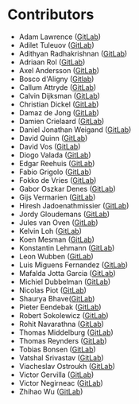 # Contributors

- Adam Lawrence ([GitLab](https://gitlab.com/adamorangeqs))
- Adilet Tuleuov ([GitLab](https://gitlab.com/adilnaut))
- Adithyan Radhakrishnan ([GitLab](https://gitlab.com/adithyan2))
- Adriaan Rol ([GitLab](https://gitlab.com/AdriaanRol))
- Axel Andersson ([GitLab](https://gitlab.com/axean))
- Bosco d'Aligny ([Gitlab](https://gitlab.com/BoscodAlignyOQS))
- Callum Attryde ([GitLab](https://gitlab.com/CallumAttryde))
- Calvin Dijksman ([GitLab](https://gitlab.com/CalvinOQS))
- Christian Dickel ([GitLab](https://gitlab.com/christiandickel8))
- Damaz de Jong ([GitLab](https://gitlab.com/damazdejong))
- Damien Crielaard ([GitLab](https://gitlab.com/dcrielaard))
- Daniel Jonathan Weigand ([GitLab](https://gitlab.com/djweigand))
- David Quinn ([GitLab](https://gitlab.com/Davidrobertquinn))
- David Vos ([GitLab](https://gitlab.com/dvos2))
- Diogo Valada ([GitLab](https://gitlab.com/Astlan))
- Edgar Reehuis ([GitLab](https://gitlab.com/ereehuis))
- Fabio Grigolo ([GitLab](https://gitlab.com/fgrigolo))
- Fokko de Vries ([GitLab](https://gitlab.com/fdvries))
- Gabor Oszkar Denes ([GitLab](https://gitlab.com/gdenes))
- Gijs Vermarien ([GitLab](https://gitlab.com/gijsvermarien))
- Hiresh Jadoenathmissier ([GitLab](https://gitlab.com/HireshJ1))
- Jordy Gloudemans ([GitLab](https://gitlab.com/jgloudemans))
- Jules van Oven ([GitLab](https://gitlab.com/jvoven))
- Kelvin Loh ([GitLab](https://gitlab.com/kel85uk))
- Koen Mesman ([GitLab](https://gitlab.com/koenmesman))
- Konstantin Lehmann ([GitLab](https://gitlab.com/konstantin-orangeqs))
- Leon Wubben ([GitLab](https://gitlab.com/LeonQblox))
- Luis Miguens Fernandez ([GitLab](https://gitlab.com/luis.miguens))
- Mafalda Jotta Garcia ([GitLab](https://gitlab.com/mafaldajg))
- Michiel Dubbelman ([GitLab](https://gitlab.com/MichielDubbelman))
- Nicolas Piot ([GitLab](https://gitlab.com/npiot))
- Shaurya Bhave([GitLab](https://gitlab.com/sbhave1))
- Pieter Eendebak ([GitLab](https://gitlab.com/peendebak))
- Robert Sokolewicz ([GitLab](https://gitlab.com/rsokolewicz))
- Rohit Navarathna ([GitLab](https://gitlab.com/rnavarathna))
- Thomas Middelburg ([GitLab](https://gitlab.com/ThomasMiddelburg))
- Thomas Reynders ([GitLab](https://gitlab.com/treynders))
- Tobias Bonsen ([GitLab](https://gitlab.com/tobiasbonsen))
- Vatshal Srivastav ([GitLab](https://gitlab.com/vsrivastav1))
- Viacheslav Ostroukh ([GitLab](https://gitlab.com/slavoutich))
- Victor Gervilla ([GitLab](https://gitlab.com/v_palomar))
- Victor Negirneac ([GitLab](https://gitlab.com/caenrigen))
- Zhihao Wu ([GitLab](https://gitlab.com/r3b1r7h))
